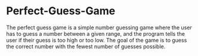 # Perfect-Guess-Game
The perfect guess game is a simple number guessing game where the user has to guess a number between a given range, and the program tells the user if their guess 
is too high or too low. The goal of the game is to guess the correct number with the fewest number of guesses possible.
